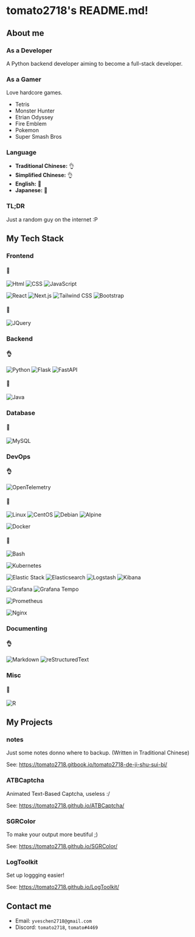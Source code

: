 # tomato2718's README.md!
## About me
### As a Developer
A Python backend developer aiming to become a full-stack developer.

### As a Gamer
Love hardcore games.

- Tetris
- Monster Hunter
- Etrian Odyssey
- Fire Emblem
- Pokemon
- Super Smash Bros

### Language
- **Traditional Chinese:** 👌
- **Simplified Chinese:** 👌
- **English:** 🤔
- **Japanese:** 🤏

### TL;DR
Just a random guy on the internet :P

## My Tech Stack
### Frontend
#### 🤔
![Html]
![CSS]
![JavaScript]

![React]
![Next.js]
![Tailwind CSS]
![Bootstrap]

#### 🤏
![JQuery]

### Backend
#### 👌
![Python]
![Flask]
![FastAPI]

#### 🤔
![Java]

### Database
#### 🤏
![MySQL]

### DevOps
#### 👌
![OpenTelemetry]

#### 🤏
![Linux]
![CentOS]
![Debian]
![Alpine]

![Docker]

#### 🤔

![Bash]

![Kubernetes]

![Elastic Stack]
![Elasticsearch]
![Logstash]
![Kibana]

![Grafana]
![Grafana Tempo]

![Prometheus]

![Nginx]


### Documenting
#### 👌
![Markdown]
![reStructuredText]

### Misc
#### 🤏
![R]

## My Projects
### notes
Just some notes donno where to backup. (Written in Traditional Chinese)

See: https://tomato2718.gitbook.io/tomato2718-de-ji-shu-sui-bi/

### ATBCaptcha
Animated Text-Based Captcha, useless :/

See: https://tomato2718.github.io/ATBCaptcha/

### SGRColor
To make your output more beutiful ;)

See: https://tomato2718.github.io/SGRColor/

### LogToolkit
Set up loggging easier!

See: https://tomato2718.github.io/LogToolkit/

## Contact me
- Email: `yveschen2718@gmail.com`
- Discord: `tomato2718`, `tomato#4469`

<!-- Links -->
<!-- Frontend -->
[Html]: https://img.shields.io/badge/HTML-%23E34F26?style=for-the-badge&logo=html5&logoColor=white
[CSS]: https://img.shields.io/badge/CSS-%231572B6?style=for-the-badge&logo=css3&logoColor=white
[JavaScript]: https://img.shields.io/badge/JavaScript-%23F7DF1E?style=for-the-badge&logo=javascript&logoColor=white
[JQuery]: https://img.shields.io/badge/JQuery-%230769AD?style=for-the-badge&logo=jquery&logoColor=white
[Bootstrap]: https://img.shields.io/badge/Bootstrap-%237952B3?style=for-the-badge&logo=bootstrap&logoColor=white
[React]: https://img.shields.io/badge/React-%2361DAFB?style=for-the-badge&logo=react&logoColor=white
[Next.js]: https://img.shields.io/badge/Next.js-%23000000?style=for-the-badge&logo=next.js&logoColor=white
[Tailwind CSS]: https://img.shields.io/badge/Tailwind%20CSS-%2306B6D4?style=for-the-badge&logo=tailwind-css&logoColor=white

<!-- Backend -->
[Python]: https://img.shields.io/badge/Python-%233776AB?style=for-the-badge&logo=python&logoColor=white
[Flask]: https://img.shields.io/badge/Flask-%23231F20?style=for-the-badge&logo=flask&logoColor=white
[FastAPI]: https://img.shields.io/badge/FastAPI-%23009688?style=for-the-badge&logo=fastapi&logoColor=white
[Java]: https://img.shields.io/badge/Java-%23F89820?style=for-the-badge&logo=java&logoColor=white
[Swagger]: https://img.shields.io/badge/Swagger-%2385EA2D?style=for-the-badge&logo=swagger&logoColor=white

<!-- Database -->
[MySQL]: https://img.shields.io/badge/MySQL-%234479A1?style=for-the-badge&logo=mysql&logoColor=white

<!-- DevOps -->
[Linux]: https://img.shields.io/badge/Linux-%23FCC624?style=for-the-badge&logo=linux&logoColor=white
[CentOS]: https://img.shields.io/badge/CentOS-%23262577?style=for-the-badge&logo=centos&logoColor=white
[Debian]: https://img.shields.io/badge/Debian-%23A81D33?style=for-the-badge&logo=debian&logoColor=white
[Alpine]: https://img.shields.io/badge/Alpine-%230D597F?style=for-the-badge&logo=alpinelinux&logoColor=white
[Bash]: https://img.shields.io/badge/Bash-%234EAA25?style=for-the-badge&logo=gnu%20bash&logoColor=white
[Docker]: https://img.shields.io/badge/Docker-%232496ED?style=for-the-badge&logo=docker&logoColor=white
[Kubernetes]: https://img.shields.io/badge/Kubernetes-%23326CE5?style=for-the-badge&logo=kubernetes&logoColor=white
[Kafka]: https://img.shields.io/badge/Kafka-%23231F20?style=for-the-badge&logo=apachekafka&logoColor=white
[Elastic Stack]: https://img.shields.io/badge/Elastic%20Stack-%23005571?style=for-the-badge&logo=elastic&logoColor=white
[Elasticsearch]: https://img.shields.io/badge/Elasticsearch-%23005571?style=for-the-badge&logo=elasticsearch&logoColor=white
[Logstash]: https://img.shields.io/badge/Logstash-%23005571?style=for-the-badge&logo=logstash&logoColor=white
[Kibana]: https://img.shields.io/badge/Kibana-%23005571?style=for-the-badge&logo=kibana&logoColor=white
[Grafana]: https://img.shields.io/badge/Grafana-%23F46800?style=for-the-badge&logo=grafana&logoColor=white
[Grafana Tempo]: https://img.shields.io/badge/Grafana%20Tempo-%23F46800?style=for-the-badge&logo=grafana&logoColor=white
[Prometheus]: https://img.shields.io/badge/Prometheus-%23E6522C?style=for-the-badge&logo=prometheus&logoColor=white
[OpenTelemetry]: https://img.shields.io/badge/OpenTelemetry-%23231F20?style=for-the-badge&logo=opentelemetry&logoColor=white
[Nginx]: https://img.shields.io/badge/Nginx-%23009639?style=for-the-badge&logo=nginx&logoColor=white

<!-- Documenting -->
[Markdown]: https://img.shields.io/badge/Markdown-%23231F20?style=for-the-badge&logo=markdown&logoColor=white
[reStructuredText]: https://img.shields.io/badge/reStructuredText-%23231F20?style=for-the-badge&logo=restructuredtext&logoColor=white

<!-- Misc -->
[R]: https://img.shields.io/badge/R-%23276DC3?style=for-the-badge&logo=r&logoColor=white
